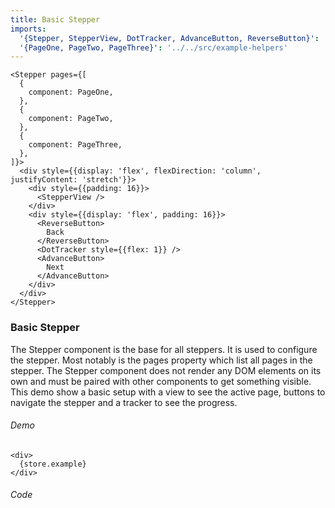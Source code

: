 ```yaml
---
title: Basic Stepper
imports:
  '{Stepper, StepperView, DotTracker, AdvanceButton, ReverseButton}': '../../../cjs/index'
  '{PageOne, PageTwo, PageThree}': '../../src/example-helpers'
---
```

```store example
<Stepper pages={[
  {
    component: PageOne,
  },
  {
    component: PageTwo,
  },
  {
    component: PageThree,
  },
]}>
  <div style={{display: 'flex', flexDirection: 'column', justifyContent: 'stretch'}}>
    <div style={{padding: 16}}>
      <StepperView />
    </div>
    <div style={{display: 'flex', padding: 16}}>
      <ReverseButton>
        Back
      </ReverseButton>
      <DotTracker style={{flex: 1}} />
      <AdvanceButton>
        Next
      </AdvanceButton>
    </div>
  </div>
</Stepper>
```
### Basic Stepper
The Stepper component is the base for all steppers. It is used to configure the
stepper. Most notably is the pages property which list all pages in the stepper.
The Stepper component does not render any DOM elements on its own and must be
paired with other components to get something visible. This demo show a basic setup
with a view to see the active page, buttons to navigate the stepper and a tracker
to see the progress.

###### Demo
```render
<div>
  {store.example}
</div>
```

###### Code
```stored example jsx
```
